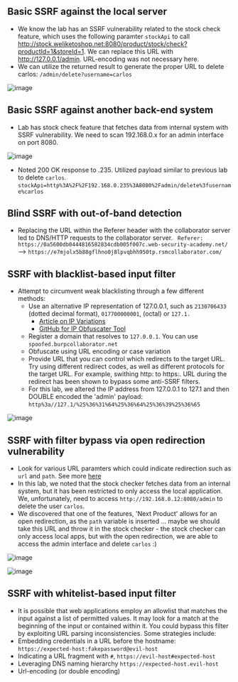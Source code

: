 ## Basic SSRF against the local server
- We know the lab has an SSRF vulnerability related to the stock check feature, which uses the following paramter `stockApi` to call http://stock.weliketoshop.net:8080/product/stock/check?productId=1&storeId=1. We can replace this URL with http://127.0.0.1/admin. URL-encoding was not necessary here.
- We can utilize the returned result to generate the proper URL to delete carlos: `/admin/delete?username=carlos`

![image](https://github.com/madslaz/Burp-Suite-Certified-Practitioner/assets/52518274/584304c6-15f4-4bc4-bdc6-e7210f4f7838)

## Basic SSRF against another back-end system
- Lab has stock check feature that fetches data from internal system with SSRF vulnerability. We need to scan 192.168.0.x for an admin interface on port 8080.

![image](https://github.com/madslaz/Burp-Suite-Certified-Practitioner/assets/52518274/cd4789a7-6061-4278-a828-1bfaa94d5a7e)

- Noted 200 OK response to .235. Utilized payload similar to previous lab to delete `carlos`. `stockApi=http%3A%2F%2F192.168.0.235%3A8080%2Fadmin/delete%3fusername%carlos`

## Blind SSRF with out-of-band detection
- Replacing the URL within the Referer header with the collaborator server led to DNS/HTTP requests to the collaborator server.
` Referer: https://0a5600db0444816582834cdb005f007c.web-security-academy.net/` --> `https://e7mjolx5b88gflhno0j8lpvqbhh950tp.rsmcollaborator.com/`

## SSRF with blacklist-based input filter
- Attempt to circumvent weak blacklisting through a few different methods:
  - Use an alternative IP representation of 127.0.0.1, such as `2130706433` (dotted decimal format), `017700000001`, (octal) or `127.1.`
    - [Article on IP Variations](https://ma.ttias.be/theres-more-than-one-way-to-write-an-ip-address/)
    - [GitHub for IP Obfuscater Tool](https://github.com/vysecurity/IPFuscator)
  - Register a domain that resolves to `127.0.0.1`. You can use `spoofed.burpcollaborator.net`
  - Obfuscate using URL encoding or case variation
  - Provide  URL that you can control which redirects to the target URL. Try using different redirect codes, as well as different protocols for the target URL. For example, swithing http: to https:. URL during the redirect has been shown to bypass some anti-SSRF filters.
  - For this lab, we altered the IP address from 127.0.0.1 to 127.1 and then DOUBLE encoded the 'admin' payload: `http%3a//127.1/%25%36%31%64%25%36%64%25%36%39%25%36%65`

![image](https://github.com/madslaz/Burp-Suite-Certified-Practitioner/assets/52518274/af3ffe4a-4a99-4dd4-a3ff-6e9a919745d7)

## SSRF with filter bypass via open redirection vulnerability
- Look for various URL paramters which could indicate redirection such as `url` and `path`. See more [here](https://github.com/lutfumertceylan/top25-parameter/blob/master/ssrf-parameters.txt)
- In this lab, we noted that the stock checker fetches data from an internal system, but it has been restricted to only access the local application. We, unfortunately, need to access `http://192.168.0.12:8080/admin` to delete the user `carlos`.
- We discovered that one of the features, 'Next Product' allows for an open redirection, as the `path` variable is inserted ... maybe we should take this URL and throw it in the stock checker - the stock checker can only access local apps, but with the open redirection, we are able to access the admin interface and delete `carlos` :)

![image](https://github.com/madslaz/Burp-Suite-Certified-Practitioner/assets/52518274/74c66819-f88e-4591-a580-611f0665eea4)

![image](https://github.com/madslaz/Burp-Suite-Certified-Practitioner/assets/52518274/3128bf9c-4feb-4102-9da5-3f62a670fff3)

## SSRF with whitelist-based input filter
- It is possible that web applications employ an allowlist that matches the input against a list of permitted values. It may look for a match at the beginning of the input or contained within it. You could bypass this filter by exploiting URL parsing inconsistencies. Some strategies include:
- Embedding credentials in a URL before the hostname: `https://expected-host:fakepassword@evil-host`
- Indicating a URL fragment with `#`, `https://evil-host#expected-host`
- Leveraging DNS naming hierarchy `https://expected-host.evil-host`
- Url-encoding (or double encoding)
